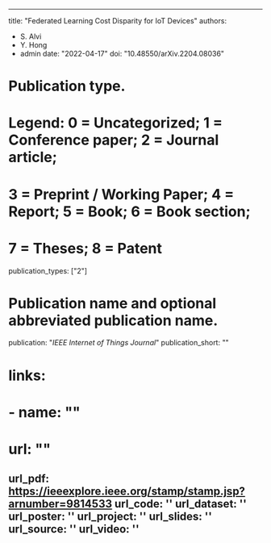 
---
title: "Federated Learning Cost Disparity for IoT Devices"
authors:
- S. Alvi
- Y. Hong
- admin
date: "2022-04-17"
doi: "10.48550/arXiv.2204.08036"

# Publication type.
# Legend: 0 = Uncategorized; 1 = Conference paper; 2 = Journal article;
# 3 = Preprint / Working Paper; 4 = Report; 5 = Book; 6 = Book section;
# 7 = Theses; 8 = Patent
publication_types: ["2"]

# Publication name and optional abbreviated publication name.
publication: "*IEEE Internet of Things Journal*"
publication_short: ""

# links:
# - name: ""
#   url: ""
url_pdf: https://ieeexplore.ieee.org/stamp/stamp.jsp?arnumber=9814533
url_code: ''
url_dataset: ''
url_poster: ''
url_project: ''
url_slides: ''
url_source: ''
url_video: ''
---


